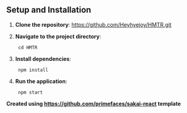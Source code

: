 ## Setup and Installation

1. **Clone the repository**:
https://github.com/Heyhyejoy/HMTR.git

2. **Navigate to the project directory**:

        cd HMTR
        
       
3. **Install dependencies**:

        npm install

4. **Run the application**:

        npm start



 **Created using https://github.com/primefaces/sakai-react template**
